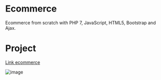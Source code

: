 # Ecommerce

Ecommerce from scratch with PHP 7, JavaScript, HTML5, Bootstrap and Ajax.

# Project

[Link ecommerce]

![image][]

[Link ecommerce]:http://www.achoweb.es/webs/ecommerce/frontend/ 
[image]: http://achoweb.es/wp-content/uploads/2020/06/ecommerce.png
